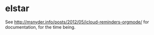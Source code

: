 # elstar

See http://msnyder.info/posts/2012/05/icloud-reminders-orgmode/ for documentation, for the time being.
